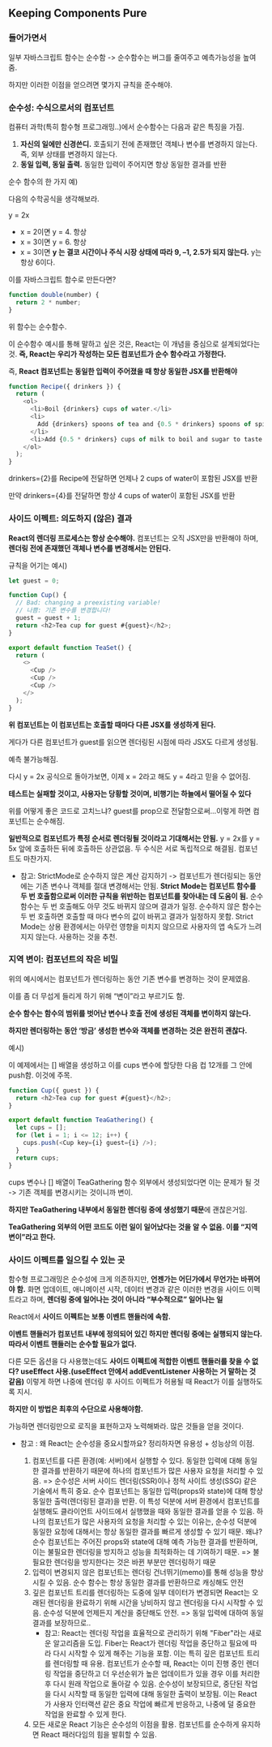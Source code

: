 ## Keeping Components Pure

### 들어가면서

일부 자바스크립트 함수는 순수함 -> 순수함수는 버그를 줄여주고 예측가능성을 높여줌.

하지만 이러한 이점을 얻으려면 몇가지 규칙을 준수해야.

### 순수성: 수식으로서의 컴포넌트

컴퓨터 과학(특히 함수형 프로그래밍..)에서 순수함수는 다음과 같은 특징을 가짐.

1. **자신의 일에만 신경쓴디.** 호출되기 전에 존재했던 객체나 변수를 변경하지 않는다. 즉, 외부 상태를 변경하지 않는다.
2. **동일 입력, 동일 출력.** 동일한 입력이 주어지면 항상 동일한 결과를 반환

순수 함수의 한 가지 예)

다음의 수학공식을 생각해보라.

y = 2x

- x = 2이면 y = 4. 항상
- x = 3이면 y = 6. 항상
- x = 3이면 **y 는 결코 시간이나 주식 시장 상태에 따라 9, –1, 2.5가 되지 않는다.** y는 항상 6이다.

이를 자바스크립트 함수로 만든다면?

```javascript
function double(number) {
  return 2 * number;
}
```

위 함수는 순수함수.

이 순수함수 예시를 통해 말하고 싶은 것은, React는 이 개념을 중심으로 설계되었다는 것. **즉, React는 우리가 작성하는 모든 컴포넌트가 순수 함수라고 가정한다.**

즉, **React 컴포넌트는 동일한 입력이 주어졌을 때 항상 동일한 JSX를 반환해야**

```javascript
function Recipe({ drinkers }) {
  return (
    <ol>
      <li>Boil {drinkers} cups of water.</li>
      <li>
        Add {drinkers} spoons of tea and {0.5 * drinkers} spoons of spice.
      </li>
      <li>Add {0.5 * drinkers} cups of milk to boil and sugar to taste.</li>
    </ol>
  );
}
```

drinkers={2}를 Recipe에 전달하면 언제나 2 cups of water이 포함된 JSX를 반환

만약 drinkers={4}를 전달하면 항상 4 cups of water이 포함된 JSX를 반환

### 사이드 이펙트: 의도하지 (않은) 결과

**React의 렌더링 프로세스는 항상 순수해야.** 컴포넌트는 오직 JSX만을 반환해야 하며, **렌더링 전에 존재했던 객체나 변수를 변경해서는 안된다.**

규칙을 어기는 예시)

```javascript
let guest = 0;

function Cup() {
  // Bad: changing a preexisting variable!
  // 나쁨: 기존 변수를 변경합니다!
  guest = guest + 1;
  return <h2>Tea cup for guest #{guest}</h2>;
}

export default function TeaSet() {
  return (
    <>
      <Cup />
      <Cup />
      <Cup />
    </>
  );
}
```

**위 컴포넌트는 이 컴포넌트는 호출할 때마다 다른 JSX를 생성하게 된다.**

게다가 다른 컴포넌트가 guest를 읽으면 렌더링된 시점에 따라 JSX도 다르게 생성됨.

예측 불가능해짐.

다시 y = 2x 공식으로 돌아가보면, 이제 x = 2라고 해도 y = 4라고 믿을 수 없어짐.

**테스트는 실패할 것이고, 사용자는 당황할 것이며, 비행기는 하늘에서 떨어질 수 있다**

위를 어떻게 좋은 코드로 고치느냐? guest를 prop으로 전달함으로써...이렇게 하면 컴포넌트는 순수해짐.

**일반적으로 컴포넌트가 특정 순서로 렌더링될 것이라고 기대해서는 안됨.** y = 2x를 y = 5x 앞에 호출하든 뒤에 호출하든 상관없음. 두 수식은 서로 독립적으로 해결됨. 컴포넌트도 마찬가지.

- 참고: StrictMode로 순수하지 않은 계산 감지하기 -> 컴포넌트가 렌더링되는 동안에는 기존 변수나 객체를 절대 변경해서는 안됨. **Strict Mode는 컴포넌트 함수를 두 번 호출함으로써 이러한 규칙을 위반하는 컴포넌트를 찾아내는 데 도움이 됨.** 순수 함수는 두 번 호출해도 아무 것도 바뀌지 않으며 결과가 일정. 순수하지 않은 함수는 두 번 호출하면 호출할 때 마다 변수의 값이 바뀌고 결과가 일정하지 못함. Strict Mode는 상용 환경에서는 아무런 영향을 미치지 않으므로 사용자의 앱 속도가 느려지지 않는다. 사용하는 것을 추천.

### 지역 변이: 컴포넌트의 작은 비밀

위의 예시에서는 컴포넌트가 렌더링하는 동안 기존 변수를 변경하는 것이 문제였음.

이를 좀 더 무섭게 들리게 하기 위해 “변이”라고 부르기도 함.

**순수 함수는 함수의 범위를 벗어난 변수나 호출 전에 생성된 객체를 변이하지 않는다.**

**하지만 렌더링하는 동안 ‘방금’ 생성한 변수와 객체를 변경하는 것은 완전히 괜찮다.**

예시)

이 예제에서는 [] 배열을 생성하고 이를 cups 변수에 할당한 다음 컵 12개를 그 안에 push함. 이것에 주목.

```javascript
function Cup({ guest }) {
  return <h2>Tea cup for guest #{guest}</h2>;
}

export default function TeaGathering() {
  let cups = [];
  for (let i = 1; i <= 12; i++) {
    cups.push(<Cup key={i} guest={i} />);
  }
  return cups;
}
```

cups 변수나 [] 배열이 TeaGathering 함수 외부에서 생성되었다면 이는 문제가 될 것 -> 기존 객체를 변경시키는 것이니까 변이.

**하지만 TeaGathering 내부에서 동일한 렌더링 중에 생성했기 때문**에 괜찮은거임.

**TeaGathering 외부의 어떤 코드도 이런 일이 일어났다는 것을 알 수 없음. 이를 “지역 변이”라고 한다.**

### 사이드 이펙트를 일으킬 수 있는 곳

함수형 프로그래밍은 순수성에 크게 의존하지만, **언젠가는 어딘가에서 무언가는 바뀌어야 함.** 화면 업데이트, 애니메이션 시작, 데이터 변경과 같은 이러한 변경을 사이드 이펙트라고 하며, **렌더링 중에 일어나는 것이 아니라 “부수적으로” 일어나는 일**

React에서 **사이드 이펙트는 보통 이벤트 핸들러에 속함.**

**이벤트 핸들러가 컴포넌트 내부에 정의되어 있긴 하지만 렌더링 중에는 실행되지 않는다. 따라서 이벤트 핸들러는 순수할 필요가 없다.**

다른 모든 옵션을 다 사용했는데도 **사이드 이펙트에 적합한 이벤트 핸들러를 찾을 수 없다? useEffect 사용.(useEffect 안에서 addEventListener 사용하는 거 말하는 것 같음)** 이렇게 하면 나중에 렌더링 후 사이드 이펙트가 허용될 때 React가 이를 실행하도록 지시.

**하지만 이 방법은 최후의 수단으로 사용해야함.**

가능하면 렌더링만으로 로직을 표현하고자 노력해봐라. 많은 것들을 얻을 것이다.

- 참고 : 왜 React는 순수성을 중요시할까요? 정리하자면 유용성 + 성능상의 이점.

  1. 컴포넌트를 다른 환경(예: 서버)에서 실행할 수 있다. 동일한 입력에 대해 동일한 결과를 반환하기 때문에 하나의 컴포넌트가 많은 사용자 요청을 처리할 수 있음. => 순수성은 서버 사이드 렌더링(SSR)이나 정적 사이트 생성(SSG) 같은 기술에서 특히 중요. 순수 컴포넌트는 동일한 입력(props와 state)에 대해 항상 동일한 출력(렌더링된 결과)을 반환. 이 특성 덕분에 서버 환경에서 컴포넌트를 실행해도 클라이언트 사이드에서 실행했을 때와 동일한 결과를 얻을 수 있음. 하나의 컴포넌트가 많은 사용자의 요청을 처리할 수 있는 이유는, 순수성 덕분에 동일한 요청에 대해서는 항상 동일한 결과를 빠르게 생성할 수 있기 때문. 왜냐? 순수 컴포넌트는 주어진 props와 state에 대해 예측 가능한 결과를 반환하며, 이는 불필요한 렌더링을 방지하고 성능을 최적화하는 데 기여하기 때문. => 불필요한 렌더링을 방지한다는 것은 바뀐 부분만 렌더링하기 때문
  2. 입력이 변경되지 않은 컴포넌트는 렌더링 건너뛰기(memo)를 통해 성능을 향상시킬 수 있음. 순수 함수는 항상 동일한 결과를 반환하므로 캐싱해도 안전
  3. 깊은 컴포넌트 트리를 렌더링하는 도중에 일부 데이터가 변경되면 React는 오래된 렌더링을 완료하기 위해 시간을 낭비하지 않고 렌더링을 다시 시작할 수 있음. 순수성 덕분에 언제든지 계산을 중단해도 안전. => 동일 입력에 대하여 동일 결과를 보장하므로..
     - 참고: React는 렌더링 작업을 효율적으로 관리하기 위해 "Fiber"라는 새로운 알고리즘을 도입. Fiber는 React가 렌더링 작업을 중단하고 필요에 따라 다시 시작할 수 있게 해주는 기능을 포함. 이는 특히 깊은 컴포넌트 트리를 렌더링할 때 유용. 컴포넌트가 순수할 때, React는 이미 진행 중인 렌더링 작업을 중단하고 더 우선순위가 높은 업데이트가 있을 경우 이를 처리한 후 다시 원래 작업으로 돌아갈 수 있음. 순수성이 보장되므로, 중단된 작업을 다시 시작할 때 동일한 입력에 대해 동일한 출력이 보장됨. 이는 React가 사용자 인터랙션 같은 중요 작업에 빠르게 반응하고, 나중에 덜 중요한 작업을 완료할 수 있게 한다.
  4. 모든 새로운 React 기능은 순수성의 이점을 활용. 컴포넌트를 순수하게 유지하면 React 패러다임의 힘을 발휘할 수 있음.
